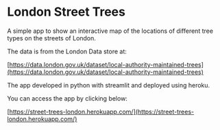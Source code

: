 # London Street Trees

A simple app to show an interactive map of the locations of different tree types on the streets of London.

The data is from the London Data store at:

[https://data.london.gov.uk/dataset/local-authority-maintained-trees](https://data.london.gov.uk/dataset/local-authority-maintained-trees)

The app developed in python with streamlit and deployed using heroku.

You can access the app by clicking below:

[https://street-trees-london.herokuapp.com/](https://street-trees-london.herokuapp.com/)

